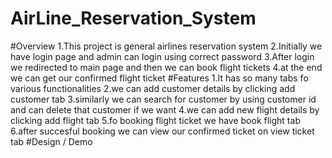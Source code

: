# AirLine_Reservation_System
#Overview
1.This project is general airlines reservation system
2.Initially we have login page and admin can login using correct password
3.After login we redirected to main page and then we can book flight tickets
4.at the end we can get our confirmed flight ticket
#Features
1.It has so many tabs fo various functionalities
2.we can add customer details by clicking add customer tab
3.similarly we can search for customer by using customer id and can delete that customer if we want
4.we can add new flight details by clicking add flight tab
5.fo booking flight ticket we have book flight tab
6.after succesful booking we can view our confirmed ticket on view ticket tab
#Design / Demo
